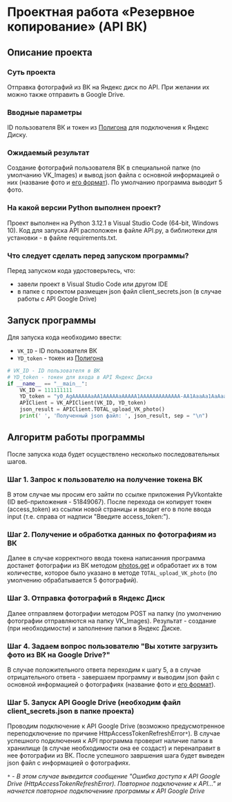 # Проектная работа «Резервное копирование» (API ВК)

## Описание проекта

### Суть проекта

Отправка фотографий из ВК на Яндекс диск по API. При желании их можно также отправить в Google Drive.


### Вводные параметры

ID пользователя ВК и токен из [Полигона](https://yandex.ru/dev/disk/poligon/) для подключения к Яндекс Диску.


### Ожидаемый результат

Создание фотографий пользователя ВК в специальной папке (по умолчанию VK_Images) и вывод json файла с основной информацией о них (название фото и [его формат](https://dev.vk.com/ru/reference/objects/photo-sizes)). По умолчанию программа выводит 5 фото.


### На какой версии Python выполнен проект?
Проект выполнен на Python 3.12.1 в Visual Studio Code (64-bit, Windows 10). Код для запуска API расположен в файле API.py, а библиотеки для установки - в файле requirements.txt.


### Что следует сделать перед запуском программы?
Перед запуском кода удостоверьтесь, что:
- завели проект в Visual Studio Code или другом IDE
- в папке с проектом размещен json файл client_secrets.json (в случае работы с API Google Drive)

## Запуск программы
Для запуска кода необходимо ввести: 
- ```VK_ID``` - ID пользователя ВК
- ```YD_token``` - токен из [Полигона](https://yandex.ru/dev/disk/poligon/)

```python
# VK_ID - ID пользователя в ВК
# YD_token - токен для входа в API Яндекс Диска
if __name__ == "__main__":
    VK_ID = 111111111
    YD_token = "y0_AgAAAAAAaAA1AAAAAaAAAAA1AAAAAAAAAAAAA-AA1AaaAa1AaAaaa_aAaA"
    APIClient = VK_APIClient(VK_ID, YD_token)
    json_result = APIClient.TOTAL_upload_VK_photo()
    print(' ', 'Полученный json файл: ', json_result, sep = "\n")
```

## Алгоритм работы программы
После запуска кода будет осуществлено несколько последовательных шагов.

### **Шаг 1. Запрос к пользователю на получение токена ВК** 

В этом случае мы просим его зайти по ссылке приложения PyVkontakte (ID веб-приложения - 51849067). После перехода он копирует токен (access_token) из ссылки новой страницы и вводит его в поле ввода input (т.е. справа от надписи "Введите access_token:").


### **Шаг 2. Получение и обработка данных по фотографиям из ВК** 

Далее в случае корректного ввода токена написанния программа достанет фотографии из ВК методом [photos.get](https://dev.vk.com/ru/method/photos.get) и обработает их в том количестве, которое было указано в методе ```TOTAL_upload_VK_photo``` (по умолчению обрабатывается 5 фотографий).


### **Шаг 3. Отправка фотографий в Яндекс Диск** 

Далее отправляем фотографии методом POST на папку (по умолчению фотографии отправляются на папку VK_Images). Результат - создание (при необходимости) и заполнение папки в Яндекс Диске.


### **Шаг 4. Задаем вопрос пользователю "Вы хотите загрузить фото из ВК на Google Drive?"** 

В случае положительного ответа переходим к шагу 5, а в случае отрицательного ответа - завершаем программу и выводим json файл с основной информацией о фотографиях (название фото и [его формат](https://dev.vk.com/ru/reference/objects/photo-sizes)).


### **Шаг 5. Запуск API Google Drive (необходим файл client_secrets.json в папке проекта)** 

Проводим подключение к API Google Drive (возможно предусмотренное переподключение по причине HttpAccessTokenRefreshError```*```). В случае успешного подключения к API программа проверит наличие папки в хранилище (в случае необходимости она ее создаст) и перенаправит в нее фотографии из ВК. После успешного завршения шага будет выведен json файл с информацией о фотографиях.

```*``` - *В этом случае выведится сообщение "Ошибка доступа к API Google Drive (HttpAccessTokenRefreshError). Повторное подключение к API..." и начнется повторное подключениие программы к API Google Drive*

